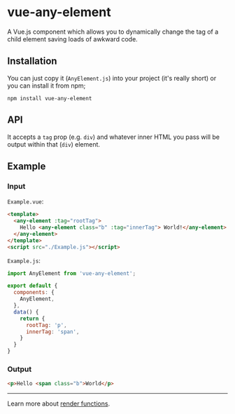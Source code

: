 # vue-any-element

A Vue.js component which allows you to dynamically change the tag of a child element saving loads of awkward code.


## Installation

You can just copy it (`AnyElement.js`) into your project (it's really short) or you can install it from npm;

```
npm install vue-any-element
```


## API

It accepts a `tag` prop (e.g. `div`) and whatever inner HTML you pass will be output within that (`div`) element.


## Example

### Input

`Example.vue`:

```html
<template>
  <any-element :tag="rootTag">
    Hello <any-element class="b" :tag="innerTag"> World!</any-element>
  </any-element>
</template>
<script src="./Example.js"></script>
```

`Example.js`:

```javascript
import AnyElement from 'vue-any-element';

export default {
  components: {
    AnyElement,
  },
  data() {
    return {
      rootTag: 'p',
      innerTag: 'span',
    }
  }
}
```

### Output

```html
<p>Hello <span class="b">World</p>
```


---

Learn more about [render functions](https://vuejs.org/v2/guide/render-function.html).
